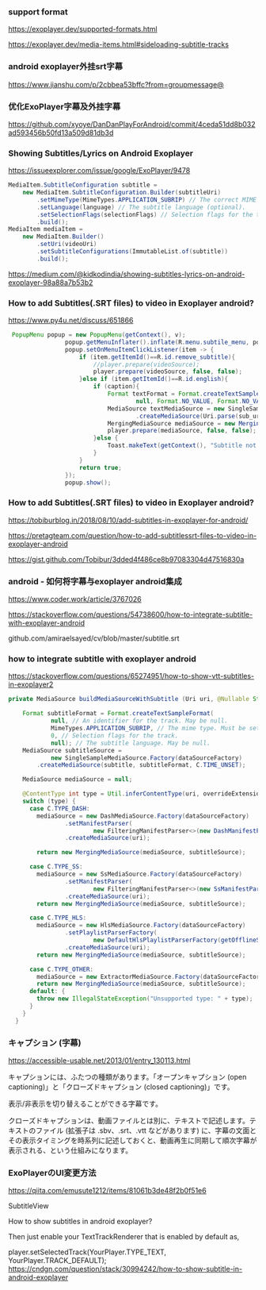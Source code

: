 ### support format
https://exoplayer.dev/supported-formats.html

https://exoplayer.dev/media-items.html#sideloading-subtitle-tracks

### android exoplayer外挂srt字幕
https://www.jianshu.com/p/2cbbea53bffc?from=groupmessage@


### 优化ExoPlayer字幕及外挂字幕
https://github.com/xyoye/DanDanPlayForAndroid/commit/4ceda51dd8b032ad593456b50fd13a509d81db3d

### Showing Subtitles/Lyrics on Android Exoplayer
https://issueexplorer.com/issue/google/ExoPlayer/9478
```java
MediaItem.SubtitleConfiguration subtitle =
    new MediaItem.SubtitleConfiguration.Builder(subtitleUri)
        .setMimeType(MimeTypes.APPLICATION_SUBRIP) // The correct MIME type (required).
        .setLanguage(language) // The subtitle language (optional).
        .setSelectionFlags(selectionFlags) // Selection flags for the track (optional).
        .build();
MediaItem mediaItem =
    new MediaItem.Builder()
        .setUri(videoUri)
        .setSubtitleConfigurations(ImmutableList.of(subtitle))
        .build();
```

https://medium.com/@kidkodindia/showing-subtitles-lyrics-on-android-exoplayer-98a88a7b53b2




### How to add Subtitles(.SRT files) to video in Exoplayer android?
https://www.py4u.net/discuss/651866
``` java
 PopupMenu popup = new PopupMenu(getContext(), v);
                popup.getMenuInflater().inflate(R.menu.subtile_menu, popup.getMenu());
                popup.setOnMenuItemClickListener(item -> {
                    if (item.getItemId()==R.id.remove_subtitle){
                        //player.prepare(videoSource);
                        player.prepare(videoSource, false, false);
                    }else if (item.getItemId()==R.id.english){
                        if (caption){
                            Format textFormat = Format.createTextSampleFormat(null, MimeTypes.APPLICATION_SUBRIP,
                                    null, Format.NO_VALUE, Format.NO_VALUE, "en", null, Format.OFFSET_SAMPLE_RELATIVE);
                            MediaSource textMediaSource = new SingleSampleMediaSource.Factory(dataSourceFactory)
                                    .createMediaSource(Uri.parse(sub_url), textFormat, C.TIME_UNSET);
                            MergingMediaSource mediaSource = new MergingMediaSource(videoSource, textMediaSource);
                            player.prepare(mediaSource, false, false);
                        }else {
                            Toast.makeText(getContext(), "Subtitle not available", Toast.LENGTH_SHORT).show();
                        }
                    }
                    return true;
                });
                popup.show();
```



### How to add Subtitles(.SRT files) to video in Exoplayer android?
https://tobiburblog.in/2018/08/10/add-subtitles-in-exoplayer-for-android/

https://pretagteam.com/question/how-to-add-subtitlessrt-files-to-video-in-exoplayer-android

https://gist.github.com/Tobibur/3dded4f486ce8b97083304d47516830a

### android - 如何将字幕与exoplayer android集成
https://www.coder.work/article/3767026

https://stackoverflow.com/questions/54738600/how-to-integrate-subtitle-with-exoplayer-android


github.com/amiraelsayed/cv/blob/master/subtitle.srt 

### how to integrate subtitle with exoplayer android
https://stackoverflow.com/questions/65274951/how-to-show-vtt-subtitles-in-exoplayer2

```java
private MediaSource buildMediaSourceWithSubtitle (Uri uri, @Nullable String overrideExtension, Uri subtitle) {

    Format subtitleFormat = Format.createTextSampleFormat(
            null, // An identifier for the track. May be null.
            MimeTypes.APPLICATION_SUBRIP, // The mime type. Must be set correctly.
            0, // Selection flags for the track.
            null); // The subtitle language. May be null.
    MediaSource subtitleSource =
            new SingleSampleMediaSource.Factory(dataSourceFactory)
        .createMediaSource(subtitle, subtitleFormat, C.TIME_UNSET);

    MediaSource mediaSource = null;

    @ContentType int type = Util.inferContentType(uri, overrideExtension);
    switch (type) {
      case C.TYPE_DASH:
        mediaSource = new DashMediaSource.Factory(dataSourceFactory)
                .setManifestParser(
                        new FilteringManifestParser<>(new DashManifestParser(), getOfflineStreamKeys(uri)))
                .createMediaSource(uri);

        return new MergingMediaSource(mediaSource, subtitleSource);

      case C.TYPE_SS:
        mediaSource = new SsMediaSource.Factory(dataSourceFactory)
                .setManifestParser(
                        new FilteringManifestParser<>(new SsManifestParser(), getOfflineStreamKeys(uri)))
                .createMediaSource(uri);
        return new MergingMediaSource(mediaSource, subtitleSource);

      case C.TYPE_HLS:
        mediaSource = new HlsMediaSource.Factory(dataSourceFactory)
                .setPlaylistParserFactory(
                        new DefaultHlsPlaylistParserFactory(getOfflineStreamKeys(uri)))
                .createMediaSource(uri);
        return new MergingMediaSource(mediaSource, subtitleSource);

      case C.TYPE_OTHER:
        mediaSource = new ExtractorMediaSource.Factory(dataSourceFactory).createMediaSource(uri);
        return new MergingMediaSource(mediaSource, subtitleSource);
      default: {
        throw new IllegalStateException("Unsupported type: " + type);
      }
    }
  }
```




### キャプション (字幕) 
https://accessible-usable.net/2013/01/entry_130113.html

キャプションには、ふたつの種類があります。「オープンキャプション (open captioning)」と「クローズドキャプション (closed captioning)」です。

表示/非表示を切り替えることができる字幕です。

クローズドキャプションは、動画ファイルとは別に、テキストで記述します。テキストのファイル (拡張子は .sbv、.srt、.vtt などがあります) に、字幕の文面とその表示タイミングを時系列に記述しておくと、動画再生に同期して順次字幕が表示される、という仕組みになります。
### ExoPlayerのUI変更方法
https://qiita.com/emusute1212/items/81061b3de48f2b0f51e6

SubtitleView

How to show subtitles in android exoplayer?

Then just enable your TextTrackRenderer that is enabled by default as,

player.setSelectedTrack(YourPlayer.TYPE_TEXT, YourPlayer.TRACK_DEFAULT);
https://cndgn.com/question/stack/30994242/how-to-show-subtitle-in-android-exoplayer
